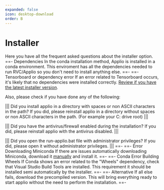 ```yaml
---
expanded: false
icon: desktop-download
order: B
---
```


# Installer

Here you have all the frequent asked questions about the installer option.
==- Dependencies
In the conda installation method, Applio is installed in a conda environment. This enviroment has all the dependencies needed to run RVC/Applio so you don't need to install anything else.
==-
==- Tensorboard or dependency error
If an error related to Tensorboard occurs, it's likely that no dependencies were installed correctly. [Review if you have the latest installer version](/get-started\Installation.md).

Also, please check if you have done any of the following:

||| Did you install applio in a directory with spaces or non ASCII characters in the path?
If you did, please reinstall applio in a directory without spaces or non ASCII characters in the path. (For example your C: drive root)
|||

||| Did you have the antivirus/firewall enabled during the installation?
If you did, please reinstall applio with the antivirus disabled.
|||

||| Did you open the run-applio.bat file with administrator privileges?
If you did, please open it without administrator privileges.
|||
==-
==- Error Downloading Miniconda
If there are issues automatically downloading Miniconda, download it [manually](https://repo.anaconda.com/miniconda/Miniconda3-py39_23.9.0-0-Windows-x86_64.exe) and install it.
==-
==- Conda Error Building Wheels
If Conda shows an error related to the "Wheels" dependency, check that Visual Studio Build Tools are installed. This requirement it should be installed semi automatically by the installer.
==-
==- Alternative
If all else fails, download the precompiled version. This will bring everything ready to start applio without the need to perform the installation.
==-